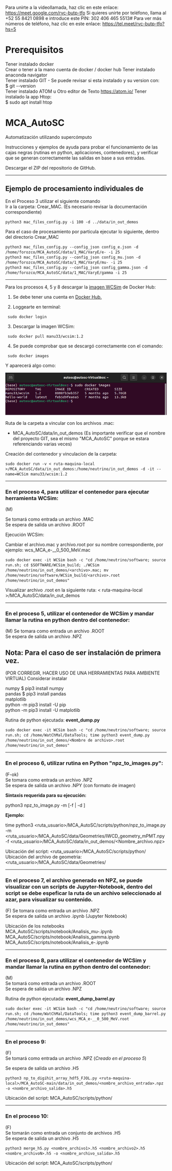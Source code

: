Para unirte a la videollamada, haz clic en este enlace: https://meet.google.com/rvc-butp-tfo
Si quieres unirte por teléfono, llama al +52 55 8421 0898 e introduce este PIN: 302 406 465 5513#
Para ver más números de teléfono, haz clic en este enlace: https://tel.meet/rvc-butp-tfo?hs=5




# Prerequisitos


Tener instalado docker  
Crear o tener a la mano cuenta de docker / docker hub
Tener instalado anaconda navigator  
Tener instalado GIT  -  Se puede revisar si esta instalado y su version con:   
   $ git --version   
Tener instalado ATOM u Otro editor de Texto   https://atom.io/
Tener instalado la app Htop:  
   $ sudo apt install htop   


# MCA_AutoSC
Automatización utilizando supercómputo

Instrucciones y ejemplos de ayuda para probar el funcionamiento de las cajas negras (rutinas en python, aplicaciones, contenedores), y verificar que se generan correctamente las salidas en base a sus entradas.

Descargar el ZIP del repositorio de GitHub.

---  

## Ejemplo de procesamiento individuales de 

En el Proceso 3 utilizar el siguiente comando  
Ir a la carpeta: Crear_MAC.
(Es necesario revisar la documentación correspondiente)  

```
python3 mac_files_config.py -i 100 -d ../data/in_out_demos  
``` 

Para el caso de procesamiento por particula ejecutar lo siguiente, dentro del directorio Crear_MAC   

```
python3 mac_files_config.py --config_json config_e.json -d /home/forozco/MCA_AutoSC/data/1_MAC/VaryE/e- -i 25  
python3 mac_files_config.py --config_json config_mu.json -d /home/forozco/MCA_AutoSC/data/1_MAC/VaryE/mu- -i 25  
python3 mac_files_config.py --config_json config_gamma.json -d /home/forozco/MCA_AutoSC/data/1_MAC/VaryE/gamma -i 25  
```
---  
Para los procesos 4, 5 y 8 descargar la [imagen WCSim](https://hub.docker.com/r/manu33/wcsim "manu33/wcsim") de Docker Hub:

1. Se debe tener una cuenta en [Docker Hub.](https://hub.docker.com/ "https://hub.docker.com")

2. Loggearte en terminal: 
```
 sudo docker login
```
3. Descargar la imagen WCSim:
```
 sudo docker pull manu33/wcsim:1.2
```
4. Se puede comprobar que se descargó correctamente con el comando:
```
 sudo docker images
```
Y aparecerá algo como: 

![images](/Imagenes/sudoDockerImages.png "sudoDockerImages")

Ruta de la carpeta a vincular con los archivos .mac: 
* MCA_AutoSC/data/in_out_demos (Es importante verificar que el nombre del proyecto GIT, sea el mismo "MCA_AutoSC" porque se estara referenciando varias veces)

Creación del contenedor y vinculacion de la carpeta:

```
sudo docker run -v < ruta-maquina-local >/MCA_AutoSC/data/in_out_demos:/home/neutrino/in_out_demos -d -it --name=WCSim manu33/wcsim:1.2 
```
---

### En el proceso 4, para utilizar el contenedor para ejecutar herramienta WCSim:
(M)

Se tomará como entrada un archivo .MAC  
Se espera de salida un archivo .ROOT  

Ejecución WCSim:

Cambiar el archivo.mac y archivo.root por su nombre correspondiente, por ejemplo: wcs_MCA_e-__0_500_MeV.mac
```
sudo docker exec -it WCSim bash -c "cd /home/neutrino/software; source run.sh; cd $SOFTWARE/WCSim_build; ./WCSim /home/neutrino/in_out_demos/<archivo>.mac; mv /home/neutrino/software/WCSim_build/<archivo>.root /home/neutrino/in_out_demos"
```
Visualizar archivo .root en la siguiente ruta: < ruta-maquina-local >/MCA_AutoSC/data/in_out_demos

---  

### En el proceso 5, utilizar el contenedor de WCSim y mandar llamar la rutina en python dentro del contenedor:
(M) 
Se tomara como entrada un archivo .ROOT  
Se espera de salida un archivo .NPZ  

## Nota: Para el caso de ser instalación de primera vez.  
(POR CORREGIR, HACER USO DE UNA HERRAMIENTAS PARA AMBIENTE VIRTUAL)
Considerar instalar     

numpy  $ pip3 install numpy  
pandas $ pip3 install pandas  
matplotlib  
   python -m pip3 install -U pip  
   python -m pip3 install -U matplotlib   

Rutina de python ejecutada: **event_dump.py** 
```
sudo docker exec -it WCSim bash -c "cd /home/neutrino/software; source run.sh; cd /home/WatChMal/DataTools; time python3 event_dump.py /home/neutrino/in_out_demos/<Nombre de archivo>.root /home/neutrino/in_out_demos"
```


---  

### En el proceso 6, utilizar rutina en Python "npz_to_images.py":
(F-ok)  
Se tomara como entrada un archivo .NPZ  
Se espera de salida un archivo .NPY  (con formato de imagen)  

**Sintaxis requerida para su ejecución:**

   python3 npz_to_image.py -m <geometry-file-npy> [-f <target-npz-file> | -d <target-directory with npz files>]

**Ejemplo:** 
   
time python3 <ruta_usuario>/MCA_AutoSC/scripts/python/npz_to_image.py 
   -m <ruta_usuario>/MCA_AutoSC/data/Geometries/IWCD_geometry_mPMT.npy 
   -f <ruta_usuario>/MCA_AutoSC/data/in_out_demos/<Nombre_archivo.npz>
        
Ubicación del script:                <ruta_usuario>/MCA_AutoSC/scripts/python/  
Ubicación del archivo de geometria:  <ruta_usuario>/MCA_AutoSC/data/Geometries/


---  

###  En el proceso 7, el archivo generado en NPZ, se puede visualizar con un scripts de Jupyter-Notebook, dentro del script se debe espeficar la ruta de un archivo seleccionado al azar, para visualizar su contenido.
(F) 
Se tomara como entrada un archivo .NPZ  
Se espera de salida un archivo .ipynb  (Jupyter Notebook)  

 Ubicación de los notebooks
MCA_AutoSC/scripts/notebook/Analisis_mu-.ipynb  
MCA_AutoSC/scripts/notebook/Analisis_gamma.ipynb  
MCA_AutoSC/scripts/notebook/Analisis_e-.ipynb  

---  


### En el proceso 8, para utilizar el contenedor de WCSim y mandar llamar la rutina en python dentro del contenedor:  
(M)  
Se tomará como entrada un archivo .ROOT  
Se espera de salida un archivo .NPZ  

Rutina de python ejecutada: **event_dump_barrel.py** 
```
sudo docker exec -it WCSim bash -c "cd /home/neutrino/software; source run.sh; cd /home/WatChMal/DataTools; time python3 event_dump_barrel.py /home/neutrino/in_out_demos/wcs_MCA_e-__0_500_MeV.root /home/neutrino/in_out_demos"
```
---  

### En el proceso 9:  
(F)  
Se tomará como entrada un archivo .NPZ  (*Creado en el proceso 5*)
 
Se espera de salida un archivo .H5  
```
python3 np_to_digihit_array_hdf5_FJOL.py <ruta-maquina-local>/MCA_AutoSC-main/data/in_out_demos/<nombre_archivo_entrada>.npz -o <nombre_archivo_salida>.h5
```
Ubicación del script: MCA_AutoSC/scripts/python/

---  

### En el proceso 10:  
(F)  
Se tomarán como entrada un conjunto de archivos .H5  
Se espera de salida un archivo .H5  
```
python3 merge_h5.py <nombre_archivo1>.h5 <nombre_archivo2>.h5 <nombre_archivoN>.h5 -o <nombre_archivo_salida>.h5
```
 Ubicación del script: MCA_AutoSC/scripts/python/
